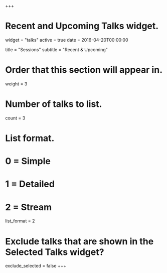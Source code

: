 +++
# Recent and Upcoming Talks widget.
widget = "talks"
active = true
date = 2016-04-20T00:00:00

title = "Sessions"
subtitle = "Recent & Upcoming"

# Order that this section will appear in.
weight = 3

# Number of talks to list.
count = 3

# List format.
#   0 = Simple
#   1 = Detailed
#   2 = Stream
list_format = 2

# Exclude talks that are shown in the Selected Talks widget?
exclude_selected = false
+++

